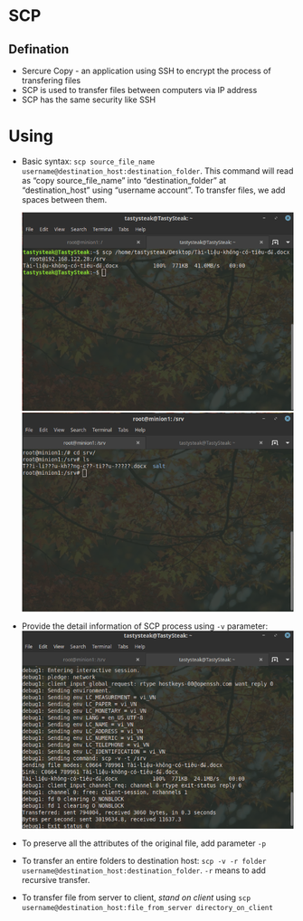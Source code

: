 # SCP

## Defination

  - Sercure Copy - an application using SSH to encrypt the process of transfering files
  - SCP is used to transfer files between computers via IP address
  - SCP has the same security like SSH
  
 # Using 
 
  - Basic syntax: `scp source_file_name username@destination_host:destination_folder`. This command will read as “copy source_file_name” into “destination_folder” at “destination_host” using “username account”. To transfer files, we add spaces between them.
 
    ![](https://github.com/bizflycloud/internship-0719/blob/master/TD_Git/PIC/20.png)
    ![](https://github.com/bizflycloud/internship-0719/blob/master/TD_Git/PIC/21.png) 
  - Provide the detail information of SCP process using `-v` parameter: 
    ![](https://github.com/bizflycloud/internship-0719/blob/master/TD_Git/PIC/22.png)   
  - To preserve all the attributes of the original file, add parameter `-p`
  - To transfer an entire folders to destination host: `scp -v -r folder username@destination_host:destination_folder`. `-r` means to add recursive transfer.
  - To transfer file from server to client, *stand on client* using `scp username@destination_host:file_from_server directory_on_client`
  
